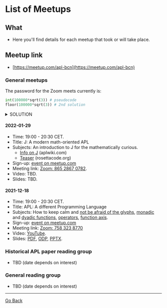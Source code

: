# List of Meetups

## What
- Here you'll find details for each meetup that took or will take place.

## Meetup link
- [https://meetup.com/apl-bcn](https://meetup.com/apl-bcn)

### General meetups
The password for the Zoom meets currently is:

```python
int(100000*sqrt(3)) # pseudocode
floor(100000*sqrt(3)) # 2nd solution
```

<!DOCTYPE html>
<body>
    <details>
        <summary>SOLUTION</summary>
      
- [In APL](https://tryapl.org/?clear&q=%E2%8C%8A100000%C3%973*1%C3%B72&run)
- [In J](https://tio.run/##y/oPBIYGIKBlHGeoagQA)
    </details>        
</body>
</html>

#### 2022-01-29
- Time: 19:00 - 20:30 CET.
- Title: J: A modern math-oriented APL
- Subjects: An introduction to J for the mathematically curious. 
   - [Info on J](https://aplwiki.com/wiki/J) (aplwiki.com)
   - [Teaser](https://rosettacode.org/wiki/Archimedean_spiral#J) (rosettacode.org)
- Sign-up: [event on meetup.com](https://www.meetup.com/apl-bcn/events/283206437/)
- Meeting link: [Zoom: 865 2867 0782](https://zoom.us/j/86528670782).  
- Video: TBD.
- Slides: TBD.

#### 2021-12-18
- Time: 19:00 - 20:30 CET.
- Title: APL: A different Programming Language
- Subjects: How to keep calm and [not be afraid of the glyphs](https://www.youtube.com/watch?v=7snnRaC4t5c), [monadic](https://aplwiki.com/wiki/Monadic_function) and [dyadic functions](https://aplwiki.com/wiki/Dyadic_function), [operators](https://aplwiki.com/wiki/Operator), [function axis](https://aplwiki.com/wiki/Function_axis).
- Sign-up: [event on meetup.com](https://www.meetup.com/apl-bcn/events/282411026/)
- Meeting link: [Zoom: 758 323 8770](https://us02web.zoom.us/j/7583238770)
- Video: [YouTube](https://www.youtube.com/watch?v=Aq_gUA4ta_Y).
- Slides: [PDF](https://github.com/mlliarm/apl-in-bcn/blob/aa4e6e1898b2f482a657af6fed737e65b6a25b5f/slides/2021-12-18/APL_%20A%20different%20Programming%20Language.pdf), [ODP](https://github.com/mlliarm/apl-in-bcn/blob/aa4e6e1898b2f482a657af6fed737e65b6a25b5f/slides/2021-12-18/APL_%20A%20different%20Programming%20Language.odp), [PPTX](https://github.com/mlliarm/apl-in-bcn/blob/aa4e6e1898b2f482a657af6fed737e65b6a25b5f/slides/2021-12-18/APL_%20A%20different%20Programming%20Language.pptx).

###  Historical APL paper reading group
- TBD (date depends on interest)

###  General reading group
- TBD (date depends on interest)

---
[Go Back](https://mlliarm.github.io/apl-in-bcn/)
